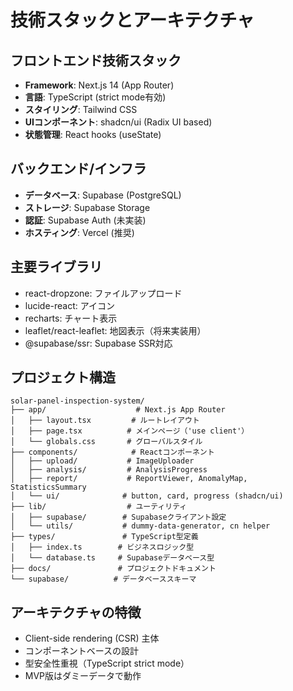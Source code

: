 # 技術スタックとアーキテクチャ

## フロントエンド技術スタック
- **Framework**: Next.js 14 (App Router)
- **言語**: TypeScript (strict mode有効)
- **スタイリング**: Tailwind CSS
- **UIコンポーネント**: shadcn/ui (Radix UI based)
- **状態管理**: React hooks (useState)

## バックエンド/インフラ
- **データベース**: Supabase (PostgreSQL)
- **ストレージ**: Supabase Storage
- **認証**: Supabase Auth (未実装)
- **ホスティング**: Vercel (推奨)

## 主要ライブラリ
- react-dropzone: ファイルアップロード
- lucide-react: アイコン
- recharts: チャート表示
- leaflet/react-leaflet: 地図表示（将来実装用）
- @supabase/ssr: Supabase SSR対応

## プロジェクト構造
```
solar-panel-inspection-system/
├── app/                    # Next.js App Router
│   ├── layout.tsx         # ルートレイアウト
│   ├── page.tsx          # メインページ（'use client'）
│   └── globals.css       # グローバルスタイル
├── components/            # Reactコンポーネント
│   ├── upload/           # ImageUploader
│   ├── analysis/         # AnalysisProgress
│   ├── report/           # ReportViewer, AnomalyMap, StatisticsSummary
│   └── ui/              # button, card, progress (shadcn/ui)
├── lib/                  # ユーティリティ
│   ├── supabase/        # Supabaseクライアント設定
│   └── utils/           # dummy-data-generator, cn helper
├── types/               # TypeScript型定義
│   ├── index.ts        # ビジネスロジック型
│   └── database.ts     # Supabaseデータベース型
├── docs/               # プロジェクトドキュメント
└── supabase/          # データベーススキーマ
```

## アーキテクチャの特徴
- Client-side rendering (CSR) 主体
- コンポーネントベースの設計
- 型安全性重視（TypeScript strict mode）
- MVP版はダミーデータで動作